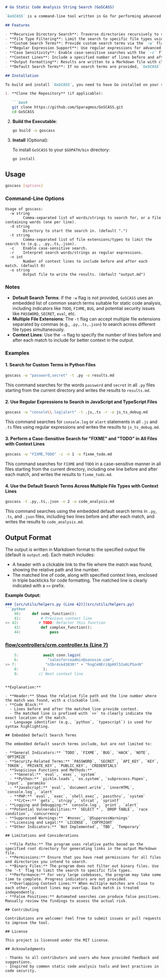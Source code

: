 ```markdown
# Go Static Code Analysis String Search (GoSCASS)

`GoSCASS` is a command-line tool written in Go for performing advanced searches within source code files. It allows you to search for specific words or patterns across multiple files and directories, making it useful for static code analysis, code reviews, or finding instances of specific code patterns.

## Features

- **Recursive Directory Search**: Traverse directories recursively to search through all files.
- **File Type Filtering**: Limit the search to specific file types using the `-t` flag with support for multiple comma-separated extensions.
- **Custom Search Terms**: Provide custom search terms via the `-w` flag or use the embedded default list.
- **Regular Expression Support**: Use regular expressions for advanced search patterns with the `-r` flag.
- **Case Sensitivity**: Enable case-sensitive searches with the `-c` flag.
- **Context Lines**: Include a specified number of lines before and after each match using the `-n` flag for better context.
- **Output Formatting**: Results are written to a Markdown file with clickable links to the source files and clear indication of matched lines.
- **Default Search Terms**: If no search terms are provided, `GoSCASS` uses an embedded list of common indicators and potential issues for static code analysis.

## Installation

To build and install `GoSCASS`, you need to have Go installed on your system.

1. **Clone the Repository** (if applicable):

   ```bash
   git clone https://github.com/Sparagmos/GoSCASS.git
   cd GoSCASS
   ```

2. **Build the Executable**:

   ```bash
   go build -o goscass
   ```

3. **Install** (Optional):

   To install `GoSCASS` to your `$GOPATH/bin` directory:

   ```bash
   go install
   ```

## Usage

```bash
goscass [options]
```

### Command-Line Options

```
Usage of goscass:
  -w string
        Comma-separated list of words/strings to search for, or a file containing words (one per line).
  -d string
        Directory to start the search in. (default ".")
  -t string
        Comma-separated list of file extensions/types to limit the search to (e.g., .py,.ts,.json).
  -c    Enable case-sensitive search.
  -r    Interpret search words/strings as regular expressions.
  -n int
        Number of context lines to include before and after each match. (default 0)
  -o string
        Output file to write the results. (default "output.md")
```

### Notes

- **Default Search Terms**: If the `-w` flag is not provided, `GoSCASS` uses an embedded list of common search terms suitable for static code analysis, including indicators like `TODO`, `FIXME`, `BUG`, and potential security issues like `PASSWORD`, `SECRET`, `eval`, etc.
- **Multiple File Extensions**: The `-t` flag can accept multiple file extensions separated by commas (e.g., `.py,.ts,.json`) to search across different file types simultaneously.
- **Context Lines**: Use the `-n` flag to specify the number of lines before and after each match to include for better context in the output.

### Examples

#### 1. Search for Custom Terms in Python Files

```bash
goscass -w "password,secret" -t .py -o results.md
```

This command searches for the words `password` and `secret` in all `.py` files starting from the current directory and writes the results to `results.md`.

#### 2. Use Regular Expressions to Search in JavaScript and TypeScript Files

```bash
goscass -w "console\\.log|alert" -t .js,.ts -r -o js_ts_debug.md
```

This command searches for `console.log` or `alert` statements in all `.js` and `.ts` files using regular expressions and writes the results to `js_ts_debug.md`.

#### 3. Perform a Case-Sensitive Search for "FIXME" and "TODO" in All Files with Context Lines

```bash
goscass -w "FIXME,TODO" -c -n 1 -o fixme_todo.md
```

This command searches for `FIXME` and `TODO` in a case-sensitive manner in all files starting from the current directory, including one line before and after each match, and writes the results to `fixme_todo.md`.

#### 4. Use the Default Search Terms Across Multiple File Types with Context Lines

```bash
goscass -t .py,.ts,.json -n 2 -o code_analysis.md
```

This command searches using the embedded default search terms in `.py`, `.ts`, and `.json` files, including two lines before and after each match, and writes the results to `code_analysis.md`.

## Output Format

The output is written in Markdown format to the specified output file (default is `output.md`). Each match includes:

- A header with a clickable link to the file where the match was found, showing the relative path and line number.
- The matched line of code, along with specified context lines, enclosed in triple backticks for code formatting. The matched line is clearly indicated with a `>>` prefix.

**Example Output:**

```markdown
### [src/utils/helpers.py (Line 42)](src/utils/helpers.py)
```python
    40:     def some_function():
    41:         # Previous context line
>> 42:         # TODO: Refactor this function
    43:         def complex_function():
    44:             pass
```

### [flow/controllers/crm.controller.ts (Line 7)](flow/controllers/crm.controller.ts)
```typescript
    5:           await conn.login(
    6:             "salesforceadmin@sonosim.com",
>> 7:             "n3br4sk43030!" + "hngCeNEri8pHXl5Ie6LPSonN"
    8:           );
    9:         // Next context line
```
```

**Explanation:**

- **Header:** Shows the relative file path and the line number where the match was found, with a clickable link.
- **Code Block:**
  - Lines before and after the matched line provide context.
  - The matched line is prefixed with `>>` to clearly indicate the exact location of the match.
  - Language identifier (e.g., `python`, `typescript`) is used for syntax highlighting.

## Embedded Default Search Terms

The embedded default search terms include, but are not limited to:

- **General Indicators:** `TODO`, `FIXME`, `BUG`, `HACK`, `NOTE`, `OPTIMIZE`
- **Security-Related Terms:** `PASSWORD`, `SECRET`, `API_KEY`, `KEY`, `TOKEN`, `PRIVATE_KEY`, `PUBLIC_KEY`, `CREDENTIALS`
- **Suspicious Functions and Methods:**
  - **General:** `eval`, `exec`, `system`
  - **Python:** `pickle.loads`, `os.system`, `subprocess.Popen`, `input`, `paramiko`
  - **JavaScript:** `eval`, `document.write`, `innerHTML`, `console.log`, `alert`
  - **PHP:** `eval`, `exec`, `shell_exec`, `passthru`, `system`
  - **C/C++:** `gets`, `strcpy`, `strcat`, `sprintf`
- **Logging and Debugging:** `console.log`, `print`, `alert`
- **Potential Vulnerabilities:** `SELECT *`, `DROP TABLE`, `race condition`, `concurrency`
- **Suppressed Warnings:** `#nosec`, `@SuppressWarnings`
- **Licensing and Legal:** `LICENSE`, `COPYRIGHT`
- **Other Indicators:** `Not Implemented`, `TBD`, `Temporary`

## Limitations and Considerations

- **File Paths:** The program uses relative paths based on the specified root directory for generating links in the output Markdown file.
- **Permissions:** Ensure that you have read permissions for all files and directories you intend to search.
- **Binary Files:** The program does not filter out binary files. Use the `-t` flag to limit the search to specific file types.
- **Performance:** For very large codebases, the program may take some time to complete. Progress indicators are not provided.
- **Overlapping Context Lines:** When multiple matches are close to each other, context lines may overlap. Each match is treated independently.
- **False Positives:** Automated searches can produce false positives. Manually review the findings to assess the actual risk.

## Contributing

Contributions are welcome! Feel free to submit issues or pull requests to improve the tool.

## License

This project is licensed under the MIT License.

## Acknowledgments

- Thanks to all contributors and users who have provided feedback and suggestions.
- Inspired by common static code analysis tools and best practices in code security.
```
